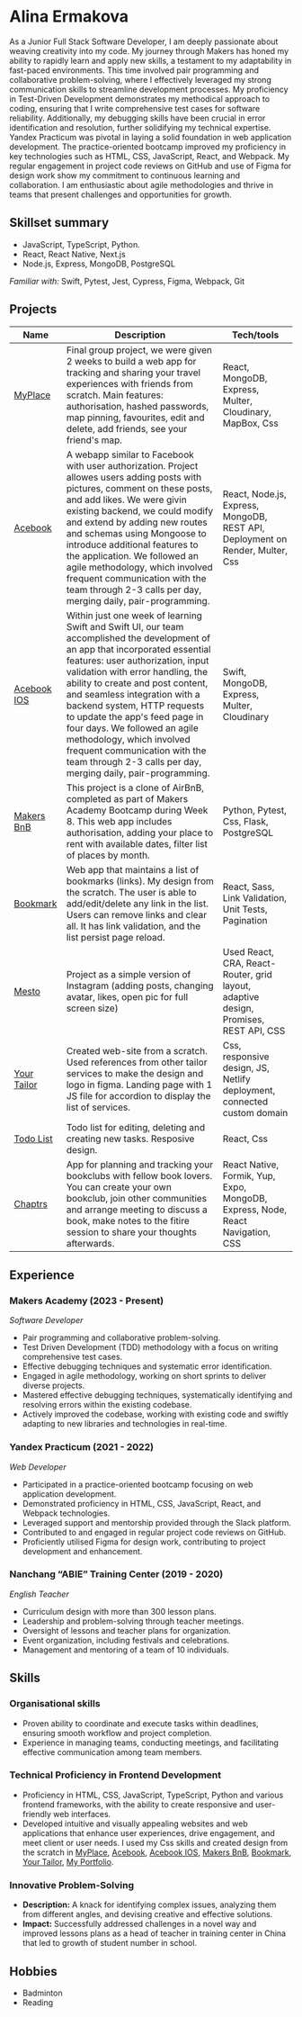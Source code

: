 # Alina Ermakova

As a Junior Full Stack Software Developer, I am deeply passionate about weaving creativity into my code. My journey through Makers has honed my ability to rapidly learn and apply new skills, a testament to my adaptability in fast-paced environments. This time involved pair programming and collaborative problem-solving, where I effectively leveraged my strong communication skills to streamline development processes.
My proficiency in Test-Driven Development demonstrates my methodical approach to coding, ensuring that I write comprehensive test cases for software reliability. Additionally, my debugging skills have been crucial in error identification and resolution, further solidifying my technical expertise.
Yandex Practicum was pivotal in laying a solid foundation in web application development. The practice-oriented bootcamp improved my proficiency in key technologies such as HTML, CSS, JavaScript, React, and Webpack. My regular engagement in project code reviews on GitHub and use of Figma for design work show my commitment to continuous learning and collaboration.
I am enthusiastic about agile methodologies and thrive in teams that present challenges and opportunities for growth.

## Skillset summary

- JavaScript, TypeScript, Python.
- React, React Native, Next.js
- Node.js, Express, MongoDB, PostgreSQL

*Familiar with:* Swift, Pytest, Jest, Cypress, Figma, Webpack, Git

## Projects

| Name | Description| Tech/tools |
| ------------- | ------------- |------------- |
| [MyPlace](https://myplace-acrry.onrender.com/) | Final group project, we were given 2 weeks to build a web app for tracking and sharing your travel experiences with friends from scratch. Main features: authorisation, hashed passwords, map pinning, favourites, edit and delete, add friends, see your friend's map. | React, MongoDB, Express, Multer, Cloudinary, MapBox, Css |
| [Acebook](https://acebook-team-earth.onrender.com/) |  A webapp similar to Facebook with user authorization. Project allowes users adding posts with pictures, comment on these posts, and add likes. We were givin existing backend, we could modify and extend by adding new routes and schemas using Mongoose to introduce additional features to the application. We followed an agile methodology, which involved frequent communication with the team through 2-3 calls per day, merging daily, pair-programming. | React, Node.js, Express, MongoDB, REST API, Deployment on Render, Multer, Css |
| [Acebook IOS](https://github.com/aliceb91/team-dakaj-swift-acebook) | Within just one week of learning Swift and Swift UI, our team accomplished the development of an app that incorporated essential features: user authorization, input validation with error handling, the ability to create and post content, and seamless integration with a backend system, HTTP requests to update the app's feed page in four days. We followed an agile methodology, which involved frequent communication with the team through 2-3 calls per day, merging daily, pair-programming. | Swift, MongoDB, Express, Multer, Cloudinary |
| [Makers BnB](https://github.com/denisecodes/makersbnb) | This project is a clone of AirBnB, completed as part of Makers Academy Bootcamp during Week 8. This web app includes authorisation, adding your place to rent with available dates, filter list of places by month. | Python, Pytest, Css, Flask, PostgreSQL |
| [Bookmark](https://bookmark-app-ae.netlify.app/) | Web app that maintains a list of bookmarks (links). My design from the scratch. The user is able to add/edit/delete any link in the list. Users can remove links and clear all. It has link validation, and the list persist page reload. | React, Sass, Link Validation, Unit Tests, Pagination |
| [Mesto](https://alalinaermakova.github.io/mesto-react-auth/) | Project as a simple version of Instagram (adding posts, changing avatar, likes, open pic for full screen size)  | Used React, CRA, React-Router, grid layout, adaptive design, Promises, REST API, CSS |
| [Your Tailor](https://yourtailor.site/) | Created web-site from a scratch. Used references from other tailor services to make the design and logo in figma. Landing page with 1 JS file for accordion to display the list of services. | Css, responsive design, JS, Netlify deployment, connected custom domain |
| [Todo List](https://todo-list-app-by-alina.netlify.app/) | Todo list for editing, deleting and creating new tasks. Resposive design. | React, Css |
| [Chaptrs](https://github.com/elliepriestley/Chaptrs_Mobile_App) | App for planning and tracking your bookclubs with fellow book lovers. You can create your own bookclub, join other communities and arrange meeting to discuss a book, make notes to the fitire session to share your thoughts afterwards. | React Native, Formik, Yup, Expo, MongoDB, Express, Node, React Navigation, CSS |

## Experience

### Makers Academy (2023 - Present)
*Software Developer*

- Pair programming and collaborative problem-solving.
- Test Driven Development (TDD) methodology with a focus on writing comprehensive test cases.
- Effective debugging techniques and systematic error identification.
- Engaged in agile methodology, working on short sprints to deliver diverse projects.
- Mastered effective debugging techniques, systematically identifying and resolving errors within the existing codebase.
- Actively improved the codebase, working with existing code and swiftly adapting to new libraries and technologies in real-time.


### Yandex Practicum (2021 - 2022)
*Web Developer*

- Participated in a practice-oriented bootcamp focusing on web application development.
- Demonstrated proficiency in HTML, CSS, JavaScript, React, and Webpack technologies.
- Leveraged support and mentorship provided through the Slack platform.
- Contributed to and engaged in regular project code reviews on GitHub.
- Proficiently utilised Figma for design work, contributing to project development and enhancement.


### Nanchang “ABIE” Training Center (2019 - 2020)
*English Teacher*

- Curriculum design with more than 300 lesson plans.
- Leadership and problem-solving through teacher meetings.
- Oversight of lessons and teacher plans for organization.
- Event organization, including festivals and celebrations.
- Management and mentoring of a team of 10 individuals.

## Skills

### Organisational skills
- Proven ability to coordinate and execute tasks within deadlines, ensuring smooth workflow and project completion.
- Experience in managing teams, conducting meetings, and facilitating effective communication among team members.

### Technical Proficiency in Frontend Development
- Proficiency in HTML, CSS, JavaScript, TypeScript, Python and various frontend frameworks, with the ability to create responsive and user-friendly web interfaces.
- Developed intuitive and visually appealing websites and web applications that enhance user experiences, drive engagement, and meet client or user needs. I used my Css skills and created design from the scratch in [MyPlace](https://myplace-acrry.onrender.com/), [Acebook](https://acebook-team-earth.onrender.com/), [Acebook IOS](https://github.com/aliceb91/team-dakaj-swift-acebook), [Makers BnB](https://github.com/denisecodes/makersbnb), [Bookmark](https://bookmark-app-ae.netlify.app/), [Your Tailor](https://yourtailor.site/), [My Portfolio](https://alalinaermakova.github.io/).

### Innovative Problem-Solving
- **Description:** A knack for identifying complex issues, analyzing them from different angles, and devising creative and effective solutions.
- **Impact:** Successfully addressed challenges in a novel way and improved lessons plans as a head of teacher in training center in China that led to growth of student number in school.

## Hobbies
- Badminton
- Reading
